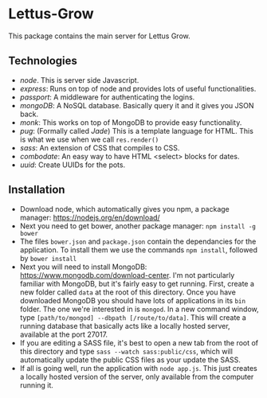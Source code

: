 # Lettus-Grow

This package contains the main server for Lettus Grow.


## Technologies

+ *node*. This is server side Javascript.
+ *express*: Runs on top of node and provides lots of useful functionalities.
+ *passport*: A middleware for authenticating the logins.
+ *mongoDB*: A NoSQL database. Basically query it and it gives you JSON back.
+ *monk*: This works on top of MongoDB to provide easy functionality.
+ *pug*: (Formally called *Jade*) This is a template language for HTML. This is what we use when we call `res.render()`
+ *sass*: An extension of CSS that compiles to CSS.
+ *combodate*: An easy way to have HTML \<select\> blocks for dates.
+ *uuid*: Create UUIDs for the pots.


## Installation

+ Download node, which automatically gives you npm, a package manager: https://nodejs.org/en/download/
+ Next you need to get bower, another package manager: `npm install -g bower`
+ The files `bower.json` and `package.json` contain the dependancies for the application. To install them we use the commands `npm install`, followed by `bower install`
+ Next you will need to install MongoDB: https://www.mongodb.com/download-center. I'm not particularly familiar with MongoDB, but it's fairly easy to get running. First, create a new folder called `data` at the root of this directory. Once you have downloaded MongoDB you should have lots of applications in its `bin` folder. The one we're interested in is `mongod`. In a new command window, type `[path/to/mongod] --dbpath [/route/to/data]`. This will create a running database that basically acts like a locally hosted server, available at the port 27017.
+ If you are editing a SASS file, it's best to open a new tab from the root of this directory and type `sass --watch sass:public/css`, which will automatically update the public CSS files as your update the SASS.
+ If all is going well, run the application with `node app.js`. This just creates a locally hosted version of the server, only available from the computer running it.